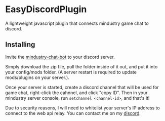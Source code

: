 # EasyDiscordPlugin

A lightweight javascript plugin that connects mindustry game chat to discord.

## Installing

Invite the [mindustry-chat-bot](https://discord.com/api/oauth2/authorize?client_id=1024825496799826042&permissions=68608&scope=bot) to your discord server.

Simply download the zip file, pull the folder inside of it out, and put it into your config/mods folder.
(A server restart is required to update mods/plugins on your server.).

Once your server is started, create a discord channel that will be used for game chat, right-click the cahnnel,
and click "copy ID". Then in your mindustry server console, run `setchannel <channel-id>`, and that's it!

Due to security reasons, I will need to whitelist your server's IP address to connect to the web api relay.
You can contact me on my [discord](https://discord.gg/hwbvHJKn27).

